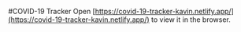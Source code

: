 #COVID-19 Tracker
Open [https://covid-19-tracker-kavin.netlify.app/](https://covid-19-tracker-kavin.netlify.app/) to view it in the browser.
